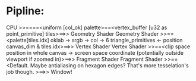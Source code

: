 # Pipline:
CPU >>==<uniform vec2 canvas_dim>==<uniform [col_ok] palette>==<vertex_buffer [u32 as point_primitive] tiles>==>> Geometry Shader
Geometry Shader >>==<palette[tiles.idx] oklab -> srgb -> col -> 6 triangle_primitives <- position canvas_dim & tiles.idx>==>> Vertex Shader
Vertex Shader >>==<clip space position in whole canvas -> screen space coordinate (potentially outside viewport if zoomed in)>==>> Fragment Shader
Fragment Shader >>==<Default. Maybe antialiasing on hexagon edges? That's more tesselation's job though. >==>> Window!
